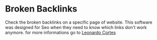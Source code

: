 # Broken Backlinks
Check the broken backlinks on a specific page of website.
This software was designed for Seo when they need to know which links don't work anymore.
for more informations go to <a href="www.digitalcortes.it">Leonardo Cortes</a>
